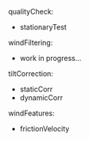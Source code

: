 qualityCheck:
  - stationaryTest

windFiltering:
  - work in progress...

tiltCorrection:
  - staticCorr
  - dynamicCorr

windFeatures:
  - frictionVelocity
